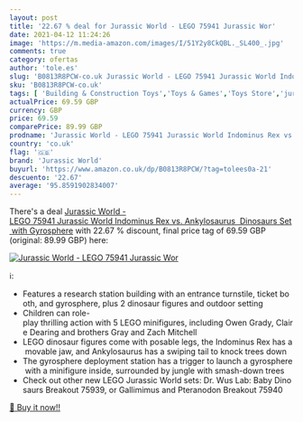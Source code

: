 ```yaml
---
layout: post
title: '22.67 % deal for Jurassic World - LEGO 75941 Jurassic Wor'
date: 2021-04-12 11:24:26
image: 'https://m.media-amazon.com/images/I/51Y2y8CkQBL._SL400_.jpg'
comments: true
category: ofertas
author: 'tole.es'
slug: 'B0813R8PCW-co.uk Jurassic World - LEGO 75941 Jurassic World Indominus...'
sku: 'B0813R8PCW-co.uk'
tags: [ 'Building & Construction Toys','Toys & Games','Toys Store','jurassic world','lego', ]
actualPrice: 69.59 GBP
currency: GBP
price: 69.59
comparePrice: 89.99 GBP
prodname: 'Jurassic World - LEGO 75941 Jurassic World Indominus Rex vs. Ankylosaurus  Dinosaurs Set with Gyrosphere'
country: 'co.uk'
flag: '🇬🇧'
brand: 'Jurassic World'
buyurl: 'https://www.amazon.co.uk/dp/B0813R8PCW/?tag=tolees0a-21'
descuento: '22.67'
average: '95.8591902834007'
---
```


There's a deal [Jurassic World - LEGO 75941 Jurassic World Indominus Rex vs. Ankylosaurus  Dinosaurs Set with Gyrosphere](https://www.amazon.co.uk/dp/B0813R8PCW/?tag=tolees0a-21)  with  22.67 % discount, final price tag of  69.59 GBP (original: 89.99 GBP) here:

[![Jurassic World - LEGO 75941 Jurassic Wor](https://m.media-amazon.com/images/I/51Y2y8CkQBL._SL400_.jpg)](https://www.amazon.co.uk/dp/B0813R8PCW/?tag=tolees0a-21)

ℹ️:

- Features a research station building with an entrance turnstile, ticket booth, and gyrosphere, plus 2 dinosaur figures and outdoor setting
- Children can role-play thrilling action with 5 LEGO minifigures, including Owen Grady, Claire Dearing and brothers Gray and Zach Mitchell
- LEGO dinosaur figures come with posable legs, the Indominus Rex has a movable jaw, and Ankylosaurus has a swiping tail to knock trees down
- The gyrosphere deployment station has a trigger to launch a gyrosphere with a minifigure inside, surrounded by jungle with smash-down trees
- Check out other new LEGO Jurassic World sets: Dr. Wus Lab: Baby Dinosaurs Breakout 75939, or Gallimimus and Pteranodon Breakout 75940

[🛒 Buy it now!!](https://www.amazon.co.uk/dp/B0813R8PCW/?tag=tolees0a-21)
